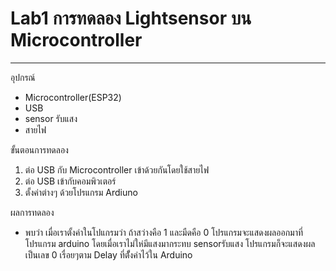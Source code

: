 # Lab1 การทดลอง Lightsensor บน Microcontroller
_____

อุปกรณ์
* Microcontroller(ESP32)
* USB
* sensor รับแสง
* สายไฟ

ขั้นตอนการทดลอง
1) ต่อ USB กับ Microcontroller เข้าด้วยกันโดยใช้สายไฟ
2) ต่อ USB เข้ากับคอมพิวเตอร์
3) ตั้งค่าต่างๆ ด้วยโปรแกรม Ardiuno

ผลการทดลอง 
* พบว่า เมื่อเราตั้งค่าในโปแกรมว่า ถ้าสว่างคือ 1 และมืดคือ 0 โปรแกรมจะแสดงผลออกมาที่โปรแกรม arduino โดยเมื่อเราไม่ให่มีแสงมากระทบ sensorรับแสง โปรแกรมก็จะแสดงผลเป็นเลข 0 เรื่อยๆตาม Delay ที่ตัั้งค่าไว้ใน Arduino
